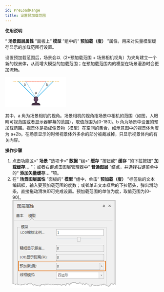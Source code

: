 ```yaml
---
id: PreLoadRange
title: 设置预加载范围
---
```

**使用说明**

“ **场景图层属性** ”面板上“ **模型** ”组中的“ **预加载（度）** ”属性，用来对矢量模型缓存显示的加载范围行设置。

设置预加载范围后，场景会以（2*预加载范围 + 场景相机视角）为夹角建立一个新的视景体，从而增大模型的加载范围；在预加载范围内的模型在场景漫游时会更加流畅。

![](img/AngleIllus.png)  

其中，a 角为场景相机的视角。场景相机的视角指场景中相机的范围（如图，人眼睛可视范围或者显示器屏幕的范围），取值范围为[0-180]。b
角为场景中设置的预加载范围。视景体是指成像景物（模型）在空间的集合，如示意图中的视景体角度为
a+2b。在场景显示的时候视景体外多余的部分被裁减掉，只显示视景体内的有关内容。

**操作步骤**

1. 点击功能区>“ **场景** ”选项卡>“ **数据** ”组>“ **缓存** ”按钮或“ **缓存** ”的下拉按钮“ **加载缓存...** ”；或者右键点击图层管理器中“ **普通图层** ”结点，并选择右键菜单中的“ **添加矢量缓存...** ”项。
2. 在“ **场景图层属性** ”面板的“ **模型** ”组中，单击“ **预加载（度）** ”标签后的文本编辑框，输入要预加载范围的度数；或者单击文本框后的下拉箭头，弹出滑动条，直接拖动滑块即可完成设置。预加载范围的单位为度，取值范围为[0-90]。  
![](img/PreLoadRange.png)  

  
 

